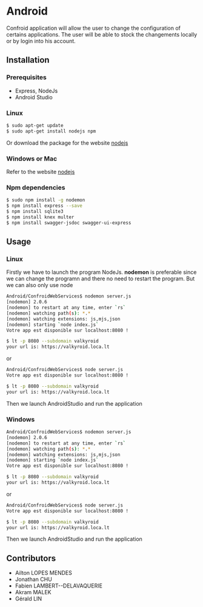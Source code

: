 # Android
Confroid application will allow the user to change the configuration of certains applications. The user will be able to stock the changements locally or by login into his account.

## Installation

### Prerequisites
- Express, NodeJs
- Android Studio

### Linux 
```bash
$ sudo apt-get update
$ sudo apt-get install nodejs npm
```

Or download the package for the website [nodejs](https://nodejs.org/en/download/)

### Windows or Mac
Refer to the website [nodejs](https://nodejs.org/en/download/)


### Npm dependencies 
```bash
$ sudo npm install -g nodemon
$ npm install express --save
$ npm install sqlite3
$ npm install knex multer
$ npm install swagger-jsdoc swagger-ui-express
```


## Usage

### Linux
Firstly we have to launch the program NodeJs. **nodemon** is preferable since we can change the programn and there no need to restart the program. But we can also only use node
```bash
Android/ConfroidWebServices$ nodemon server.js
[nodemon] 2.0.6
[nodemon] to restart at any time, enter `rs`
[nodemon] watching path(s): *.*
[nodemon] watching extensions: js,mjs,json
[nodemon] starting `node index.js`
Votre app est disponible sur localhost:8080 !
```

```bash
$ lt -p 8080 --subdomain valkyroid
your url is: https://valkyroid.loca.lt
```

or 

```bash
Android/ConfroidWebServices$ node server.js
Votre app est disponible sur localhost:8080 !
```

```bash
$ lt -p 8080 --subdomain valkyroid
your url is: https://valkyroid.loca.lt
```

Then we launch AndroidStudio and run the application

### Windows 
```bash
Android/ConfroidWebServices$ nodemon server.js
[nodemon] 2.0.6
[nodemon] to restart at any time, enter `rs`
[nodemon] watching path(s): *.*
[nodemon] watching extensions: js,mjs,json
[nodemon] starting `node index.js`
Votre app est disponible sur localhost:8080 !
```

```bash
$ lt -p 8080 --subdomain valkyroid
your url is: https://valkyroid.loca.lt
```

or 

```bash
Android/ConfroidWebServices$ node server.js
Votre app est disponible sur localhost:8080 !
```

```bash
$ lt -p 8080 --subdomain valkyroid
your url is: https://valkyroid.loca.lt
```

Then we launch AndroidStudio and run the application

## Contributors
- Ailton LOPES MENDES
- Jonathan CHU
- Fabien LAMBERT--DELAVAQUERIE
- Akram MALEK
- Gérald LIN
